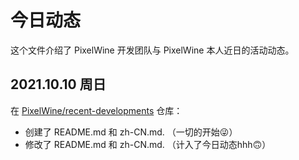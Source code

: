 # 今日动态
这个文件介绍了 PixelWine 开发团队与 PixelWine 本人近日的活动动态。
## 2021.10.10 周日
在 [PixelWine/recent-developments](../../) 仓库：
- 创建了 README.md 和 zh-CN.md. （一切的开始😜）
- 修改了 README.md 和 zh-CN.md. （计入了今日动态hhh🙃）
